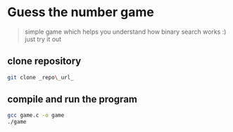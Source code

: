 # Guess the number game
> simple game which helps you understand how binary search works :)<br>
> just try it out 

## clone repository
```bash
git clone _repo\_url_
```
## compile and run the program
```bash
gcc game.c -o game
./game
```
